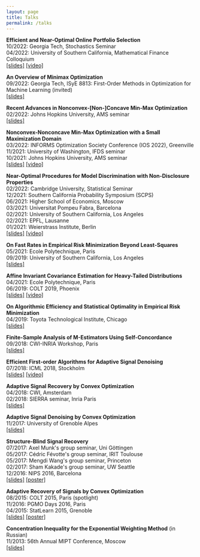 ```yaml
---
layout: page
title: Talks
permalink: /talks
---
```

  
  
__Efficient and Near-Optimal Online Portfolio Selection__  
10/2022: Georgia Tech, Stochastics Seminar  
04/2022: University of Southern California, Mathematical Finance Colloquium   
[[slides]](assets/slides/slides-portfolio.pdf) 
[[video]](https://www.youtube.com/watch?v=g8PelyJES00)  


__An Overview of Minimax Optimization__  
09/2022: Georgia Tech,  ISyE 8813: First-Order Methods in Optimization for Machine Learning (invited)  
[[slides]](assets/slides/slides-minimax-GATech.pdf)  


__Recent Advances in Nonconvex-[Non-]Concave Min-Max Optimization__  
02/2022: Johns Hopkins University, AMS seminar  
[[slides]](assets/slides/slides-min-max.pdf)  


__Nonconvex-Nonconcave Min-Max Optimization with a Small Maximization Domain__  
03/2022: INFORMS Optimization Society Conference (IOS 2022), Greenville   
11/2021: University of Washington, IFDS seminar  
10/2021: Johns Hopkins University, AMS seminar  
[[slides]](assets/slides/slides-small-domain.pdf) 
[[video]](https://www.youtube.com/watch?v=bAwqZaFe4vA&ab_channel=DmitriiOstrovskii)  


__Near-Optimal Procedures for Model Discrimination with Non-Disclosure Properties__  
02/2022: Cambridge University, Statistical Seminar   
12/2021: Southern California Probability Symposium (SCPS)  
06/2021: Higher School of Economics, Moscow  
03/2021: Universitat Pompeu Fabra, Barcelona  
02/2021: University of Southern California, Los Angeles  
02/2021: EPFL, Lausanne   
01/2021: Weierstrass Institute, Berlin  
[[slides]](assets/slides/slides-Newton-testing.pdf) 
[[video]](https://www.youtube.com/watch?v=s8TyXOuNlj4&ab_channel=DmitriiOstrovskii)  


__On Fast Rates in Empirical Risk Minimization Beyond Least-Squares__  
05/2021: Ecole Polytechnique, Paris  
09/2019: University of Southern California, Los Angeles  
[[slides]](assets/slides/USC-Epstein-seminar-handout.pdf)  


__Affine Invariant Covariance Estimation for Heavy-Tailed Distributions__  
04/2021: Ecole Polytechnique, Paris  
06/2019: COLT 2019, Phoenix  
[[slides]](/assets/slides/colt19-heavy-covariance.pdf) 
[[video]](https://www.youtube.com/watch?v=wNsb29RQK3o)  


__On Algorithmic Efficiency and Statistical Optimality in Empirical Risk Minimization__  
04/2019: Toyota Technological Institute, Chicago  
[[slides]](/assets/slides/TTIC-talk-2019.pdf)


__Finite-Sample Analysis of M-Estimators Using Self-Concordance__  
09/2018: CWI-INRIA Workshop, Paris  
[[slides]](/assets/slides/selfconc-CWI-workshop-slides.pdf)
 
 
 __Efficient First-order Algorithms for Adaptive Signal Denoising__  
07/2018: ICML 2018, Stockholm  
[[slides]](assets/slides/algorec-icml18_back.pdf) 
[[video]](https://www.youtube.com/watch?v=ObTNWzgemOs&t=6360s)
 
 
 __Adaptive Signal Recovery by Convex Optimization__  
04/2018: CWI, Amsterdam  
02/2018: SIERRA seminar, Inria Paris  
[[slides]](assets/slides/ostrovskii-sierra-handout.pdf)
 

__Adaptive Signal Denoising by Convex Optimization__  
11/2017: University of Grenoble Alpes  
[[slides]](assets/slides/ostrovskii-jdd-2017.pdf)
    
  
__Structure-Blind Signal Recovery__         
07/2017: Axel Munk's group seminar, Uni Göttingen  
05/2017: Cédric Févotte's group seminar, IRIT Toulouse  
 05/2017: Mengdi Wang's group seminar, Princeton  
02/2017: Sham Kakade's group seminar, UW Seattle  
12/2016: NIPS 2016, Barcelona  
[[slides]](assets/slides/slides-Goettingen-2017.pdf) 
[[poster]](assets/posters/nips2016-poster.pdf)


__Adaptive Recovery of Signals by Convex Optimization__  
08/2015: COLT 2015, Paris (spotlight)  
11/2016: PGMO Days 2016, Paris  
04/2015: StatLearn 2015, Grenoble  
[[slides]](assets/slides/colt2015-slides.pdf) 
[[poster]](assets/posters/colt2015-poster.pdf) 


__Concentration Inequality for the Exponential Weighting Method__ (in Russian)  
11/2013: 56th Annual MIPT Conference, Moscow  
[[slides]](assets/slides/mipt2014-MSc-slides.pdf)